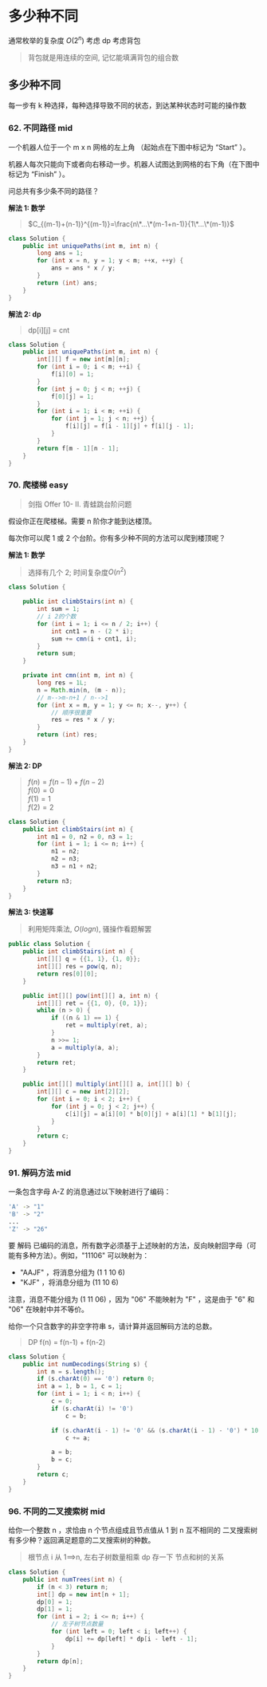 # 多少种不同

通常枚举的复杂度 $O(2^n)$
考虑 dp
考虑背包

> 背包就是用连续的空间, 记忆能填满背包的组合数

## 多少种不同

每一步有 k 种选择，每种选择导致不同的状态，到达某种状态时可能的操作数

### 62. 不同路径 mid

一个机器人位于一个 m x n 网格的左上角 （起始点在下图中标记为 “Start” ）。

机器人每次只能向下或者向右移动一步。机器人试图达到网格的右下角（在下图中标记为 “Finish” ）。

问总共有多少条不同的路径？

**解法 1: 数学**

> $C_{(m-1)+(n-1)}^{(m-1)}=\frac{n\*...\*(m-1+n-1)}{1\*...\*(m-1)}$

```java
class Solution {
    public int uniquePaths(int m, int n) {
        long ans = 1;
        for (int x = n, y = 1; y < m; ++x, ++y) {
            ans = ans * x / y;
        }
        return (int) ans;
    }
}
```

**解法 2: dp**

> dp[i][j] = cnt

```java
class Solution {
    public int uniquePaths(int m, int n) {
        int[][] f = new int[m][n];
        for (int i = 0; i < m; ++i) {
            f[i][0] = 1;
        }
        for (int j = 0; j < n; ++j) {
            f[0][j] = 1;
        }
        for (int i = 1; i < m; ++i) {
            for (int j = 1; j < n; ++j) {
                f[i][j] = f[i - 1][j] + f[i][j - 1];
            }
        }
        return f[m - 1][n - 1];
    }
}
```

### 70. 爬楼梯 easy

> 剑指 Offer 10- II. 青蛙跳台阶问题

假设你正在爬楼梯。需要 n 阶你才能到达楼顶。

每次你可以爬 1 或 2 个台阶。你有多少种不同的方法可以爬到楼顶呢？

**解法 1: 数学**

> 选择有几个 2; 时间复杂度$O(n^2)$

```java
class Solution {

    public int climbStairs(int n) {
        int sum = 1;
        // i 2的个数
        for (int i = 1; i <= n / 2; i++) {
            int cnt1 = n - (2 * i);
            sum += cmn(i + cnt1, i);
        }
        return sum;
    }

    private int cmn(int m, int n) {
        long res = 1L;
        n = Math.min(n, (m - n));
        // m-->m-n+1 / n-->1
        for (int x = m, y = 1; y <= n; x--, y++) {
            // 顺序很重要
            res = res * x / y;
        }
        return (int) res;
    }
}
```

**解法 2: DP**

> $f(n)=f(n-1)+f(n-2)$  
> $f(0) = 0$  
> $f(1) = 1$  
> $f(2) = 2$

```java
class Solution {
    public int climbStairs(int n) {
        int n1 = 0, n2 = 0, n3 = 1;
        for (int i = 1; i <= n; i++) {
            n1 = n2;
            n2 = n3;
            n3 = n1 + n2;
        }
        return n3;
    }
}
```

**解法 3: 快速幂**

> 利用矩阵乘法, $O(logn)$, 骚操作看题解罢

```java
public class Solution {
    public int climbStairs(int n) {
        int[][] q = {{1, 1}, {1, 0}};
        int[][] res = pow(q, n);
        return res[0][0];
    }

    public int[][] pow(int[][] a, int n) {
        int[][] ret = {{1, 0}, {0, 1}};
        while (n > 0) {
            if ((n & 1) == 1) {
                ret = multiply(ret, a);
            }
            n >>= 1;
            a = multiply(a, a);
        }
        return ret;
    }

    public int[][] multiply(int[][] a, int[][] b) {
        int[][] c = new int[2][2];
        for (int i = 0; i < 2; i++) {
            for (int j = 0; j < 2; j++) {
                c[i][j] = a[i][0] * b[0][j] + a[i][1] * b[1][j];
            }
        }
        return c;
    }
}
```

### 91. 解码方法 mid

一条包含字母 A-Z 的消息通过以下映射进行了编码：

```sh
'A' -> "1"
'B' -> "2"
...
'Z' -> "26"
```

要 解码 已编码的消息，所有数字必须基于上述映射的方法，反向映射回字母（可能有多种方法）。例如，"11106" 可以映射为：

-   "AAJF" ，将消息分组为 (1 1 10 6)
-   "KJF" ，将消息分组为 (11 10 6)

注意，消息不能分组为 (1 11 06) ，因为 "06" 不能映射为 "F" ，这是由于 "6" 和 "06" 在映射中并不等价。

给你一个只含数字的非空字符串 s，请计算并返回解码方法的总数。

> DP f(n) = f(n-1) + f(n-2)

```java
class Solution {
    public int numDecodings(String s) {
        int n = s.length();
        if (s.charAt(0) == '0') return 0;
        int a = 1, b = 1, c = 1;
        for (int i = 1; i < n; i++) {
            c = 0;
            if (s.charAt(i) != '0')
                c = b;

            if (s.charAt(i - 1) != '0' && (s.charAt(i - 1) - '0') * 10 + s.charAt(i) - '0' <= 26)
                c += a;

            a = b;
            b = c;
        }
        return c;
    }
}
```

### 96. 不同的二叉搜索树 mid

给你一个整数 n ，求恰由 n 个节点组成且节点值从 1 到 n 互不相同的 二叉搜索树 有多少种？返回满足题意的二叉搜索树的种数。

> 根节点 i 从 1==>n, 左右子树数量相乘
> dp 存一下 节点和树的关系

```java
class Solution {
    public int numTrees(int n) {
        if (n < 3) return n;
        int[] dp = new int[n + 1];
        dp[0] = 1;
        dp[1] = 1;
        for (int i = 2; i <= n; i++) {
            // 左子树节点数量
            for (int left = 0; left < i; left++) {
                dp[i] += dp[left] * dp[i - left - 1];
            }
        }
        return dp[n];
    }
}
```
